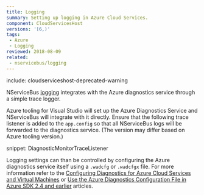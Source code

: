 ```yaml
---
title: Logging
summary: Setting up logging in Azure Cloud Services.
component: CloudServicesHost
versions: '[6,)'
tags:
 - Azure
 - Logging
reviewed: 2018-08-09
related:
 - nservicebus/logging
---
```


include: cloudserviceshost-deprecated-warning

NServiceBus [logging](/nservicebus/logging/) integrates with the Azure diagnostics service through a simple trace logger.

Azure tooling for Visual Studio will set up the Azure Diagnostics Service and NServiceBus will integrate with it directly. Ensure that the following trace listener is added to the `app.config` so that all NServiceBus logs will be forwarded to the diagnostics service. (The version may differ based on Azure tooling version.)

snippet: DiagnosticMonitorTraceListener

Logging settings can than be controlled by configuring the Azure diagnostics service itself using a `.wadcfg` or `.wadcfgx` file. For more information refer to the [Configuring Diagnostics for Azure Cloud Services and Virtual Machines](https://docs.microsoft.com/en-us/azure/vs-azure-tools-diagnostics-for-cloud-services-and-virtual-machines) or [Use the Azure Diagnostics Configuration File in Azure SDK 2.4 and earlier](https://msdn.microsoft.com/library/azure/hh411551.aspx) articles.